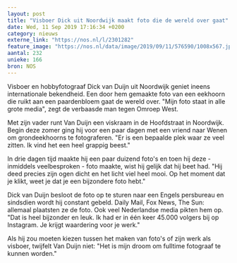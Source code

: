 ```yaml
---
layout: post
title: "Visboer Dick uit Noordwijk maakt foto die de wereld over gaat"
date: Wed, 11 Sep 2019 17:16:34 +0200
category: nieuws
externe_link: "https://nos.nl/l/2301282"
feature_image: "https://nos.nl/data/image/2019/09/11/576590/1008x567.jpg"
aantal: 232
unieke: 166
bron: NOS
---
```


<p>Visboer en hobbyfotograaf Dick van Duijn uit Noordwijk geniet ineens internationale bekendheid. Een door hem gemaakte foto van een eekhoorn die ruikt aan een paardenbloem gaat de wereld over. "Mijn foto staat in alle grote media", zegt de verbaasde man tegen Omroep West.</p>
<p>Met zijn vader runt Van Duijn een viskraam in de Hoofdstraat in Noordwijk. Begin deze zomer ging hij voor een paar dagen met een vriend naar Wenen om grondeekhoorns te fotograferen. "Er is een bepaalde plek waar ze veel zitten. Ik vind het een heel grappig beest."</p>
<p>In drie dagen tijd maakte hij een paar duizend foto's en toen hij deze - inmiddels veelbesproken - foto maakte, wist hij gelijk dat hij beet had. "Hij deed precies zijn ogen dicht en het licht viel heel mooi. Op het moment dat je klikt, weet je dat je een bijzondere foto hebt."</p>
<p>Dick van Duijn besloot de foto op te sturen naar een Engels persbureau en sindsdien wordt hij constant gebeld. Daily Mail, Fox News, The Sun: allemaal plaatsten ze de foto. Ook veel Nederlandse media pikten hem op. "Dat is heel bijzonder en leuk. Ik had er in één keer 45.000 volgers bij op Instagram. Je krijgt waardering voor je werk."</p>
<p>Als hij zou moeten kiezen tussen het maken van foto's of zijn werk als visboer, twijfelt Van Duijn niet: "Het is mijn droom om fulltime fotograaf te kunnen worden."</p>
